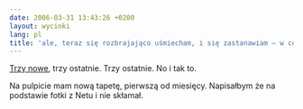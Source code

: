 ```yaml
---
date: 2006-03-31 13:43:26 +0200
layout: wycinki
lang: pl
title: 'ale, teraz się rozbrajająco uśmiecham, i się zastanawiam – w co wierzysz, bo [żart] mi wszystko przysłonił'
---
```


[Trzy nowe](/l+k 'all true, all true'), trzy ostatnie. Trzy ostatnie. No i tak to.

Na pulpicie mam nową tapetę, pierwszą od miesięcy. Napisałbym że na podstawie fotki z Netu i nie skłamał.
